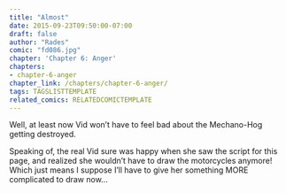 ```yaml
---
title: "Almost"
date: 2015-09-23T09:50:00-07:00
draft: false
author: "Rades"
comic: "fd086.jpg"
chapter: 'Chapter 6: Anger'
chapters:
- chapter-6-anger
chapter_link: /chapters/chapter-6-anger/
tags: TAGSLISTTEMPLATE
related_comics: RELATEDCOMICTEMPLATE
---
```


Well, at least now Vid won’t have to feel bad about the Mechano-Hog getting destroyed.


Speaking of, the real Vid sure was happy when she saw the script for this page, and realized she wouldn’t have to draw the motorcycles anymore! Which just means I suppose I’ll have to give her something MORE complicated to draw now…

